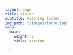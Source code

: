 ```yaml
---
layout: page
title: Vision
subtitle: Visoning listed
img_path: "/images/intro.jpg"
menu:
  main:
    weight: 2
    title: Version

---
```

